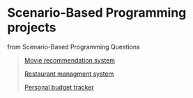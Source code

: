 # Scenario-Based Programming projects
 from Scenario-Based Programming Questions
> [Movie recommendation system](https://scenario-based-programming-projects-29er.vercel.app/)   
> 
> [Restaurant managment system](https://scenario-based-programming-projects-mb2x.vercel.app/)    
>
> [Personal budget tracker](https://scenario-based-programming-projects.vercel.app/)
> 
